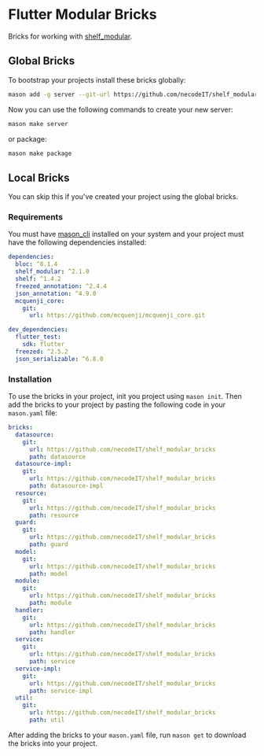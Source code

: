 # Flutter Modular Bricks

Bricks for working with [shelf_modular](https://pub.dev/packages/shelf_modular).

## Global Bricks

To bootstrap your projects install these bricks globally:

```bash
mason add -g server --git-url https://github.com/necodeIT/shelf_modular_bricks --git-path server
```

Now you can use the following commands to create your new server:

```bash
mason make server
```

or package:

```bash
mason make package
```

## Local Bricks

You can skip this if you've created your project using the global bricks.

### Requirements

You must have [mason_cli](https://pub.dev/packages/mason_cli) installed on your system and your project must have the following dependencies installed:

```yaml
dependencies:
  bloc: ^8.1.4
  shelf_modular: ^2.1.0
  shelf: ^1.4.2
  freezed_annotation: ^2.4.4
  json_annotation: ^4.9.0
  mcquenji_core:
    git:
      url: https://github.com/mcquenji/mcquenji_core.git

dev_dependencies:
  flutter_test:
    sdk: flutter
  freezed: ^2.5.2
  json_serializable: ^6.8.0
```

### Installation

To use the bricks in your project, init you project using `mason init`. Then add the bricks to your project by pasting the following code in your `mason.yaml` file:

```yaml
bricks:
  datasource:
    git:
      url: https://github.com/necodeIT/shelf_modular_bricks
      path: datasource
  datasource-impl:
    git:
      url: https://github.com/necodeIT/shelf_modular_bricks
      path: datasource-impl
  resource:
    git:
      url: https://github.com/necodeIT/shelf_modular_bricks
      path: resource
  guard:
    git:
      url: https://github.com/necodeIT/shelf_modular_bricks
      path: guard
  model:
    git:
      url: https://github.com/necodeIT/shelf_modular_bricks
      path: model
  module:
    git:
      url: https://github.com/necodeIT/shelf_modular_bricks
      path: module
  handler:
    git:
      url: https://github.com/necodeIT/shelf_modular_bricks
      path: handler
  service:
    git:
      url: https://github.com/necodeIT/shelf_modular_bricks
      path: service
  service-impl:
    git:
      url: https://github.com/necodeIT/shelf_modular_bricks
      path: service-impl
  util:
    git:
      url: https://github.com/necodeIT/shelf_modular_bricks
      path: util
```

After adding the bricks to your `mason.yaml` file, run `mason get` to download the bricks into your project.
